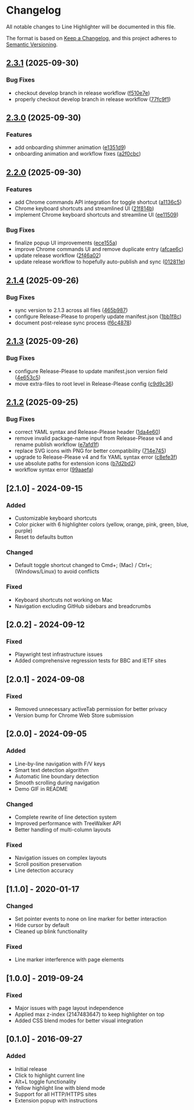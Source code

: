 # Changelog

All notable changes to Line Highlighter will be documented in this file.

The format is based on [Keep a Changelog](https://keepachangelog.com/en/1.0.0/),
and this project adheres to [Semantic Versioning](https://semver.org/spec/v2.0.0.html).

## [2.3.1](https://github.com/kylechadha/line-highlighter/compare/line-highlighter-v2.3.0...line-highlighter-v2.3.1) (2025-09-30)


### Bug Fixes

* checkout develop branch in release workflow ([f510e7e](https://github.com/kylechadha/line-highlighter/commit/f510e7e2e97dc9f695db0ae3f9d0fc0759a02664))
* properly checkout develop branch in release workflow ([77fc9f1](https://github.com/kylechadha/line-highlighter/commit/77fc9f1a008c28daf6d9a6f796479000551d39c2))

## [2.3.0](https://github.com/kylechadha/line-highlighter/compare/line-highlighter-v2.2.0...line-highlighter-v2.3.0) (2025-09-30)


### Features

* add onboarding shimmer animation ([e1351d9](https://github.com/kylechadha/line-highlighter/commit/e1351d975c94b391af46c0c53c54b3cf33c6aad9))
* onboarding animation and workflow fixes ([a2f0cbc](https://github.com/kylechadha/line-highlighter/commit/a2f0cbc93ccc89d413be6f94eb7c95d85a4dee72))

## [2.2.0](https://github.com/kylechadha/line-highlighter/compare/line-highlighter-v2.1.4...line-highlighter-v2.2.0) (2025-09-30)


### Features

* add Chrome commands API integration for toggle shortcut ([a1136c5](https://github.com/kylechadha/line-highlighter/commit/a1136c5051005dbc63a65c582c6f8c48c7041d45))
* Chrome keyboard shortcuts and streamlined UI ([21f814b](https://github.com/kylechadha/line-highlighter/commit/21f814bfc03667fb242a6d5a4a333b6e3704bcee))
* implement Chrome keyboard shortcuts and streamline UI ([ee11509](https://github.com/kylechadha/line-highlighter/commit/ee11509f4859d8adb37222447e78aee7fc7683b6))


### Bug Fixes

* finalize popup UI improvements ([ece155a](https://github.com/kylechadha/line-highlighter/commit/ece155aeb0b2011735e23fc263a104881011fc0f))
* improve Chrome commands UI and remove duplicate entry ([afcae6c](https://github.com/kylechadha/line-highlighter/commit/afcae6ce399cb78c98ac7fdcdcb10cae0a6d97c0))
* update release workflow ([2f46a02](https://github.com/kylechadha/line-highlighter/commit/2f46a02ec512dc384735ea95e5d2588f5488f346))
* update release workflow to hopefully auto-publish and sync ([012811e](https://github.com/kylechadha/line-highlighter/commit/012811ec64795fc0e78ebbe68e4e410533172286))

## [2.1.4](https://github.com/kylechadha/line-highlighter/compare/v2.1.3...v2.1.4) (2025-09-26)


### Bug Fixes

* sync version to 2.1.3 across all files ([465b987](https://github.com/kylechadha/line-highlighter/commit/465b987a45a45143493169a5f87ee2adb821e894))
* configure Release-Please to properly update manifest.json ([1bb1f8c](https://github.com/kylechadha/line-highlighter/commit/1bb1f8c51a3d3f7f29db023d2bd8a024110fb092))
* document post-release sync process ([f6c4878](https://github.com/kylechadha/line-highlighter/commit/f6c48789853474f088fbe2d387193ce7312652ed))

## [2.1.3](https://github.com/kylechadha/line-highlighter/compare/v2.1.2...v2.1.3) (2025-09-26)


### Bug Fixes

* configure Release-Please to update manifest.json version field ([4e653c5](https://github.com/kylechadha/line-highlighter/commit/4e653c57943bd4e3288353dea4c8d67997472dd7))
* move extra-files to root level in Release-Please config ([c9d9c36](https://github.com/kylechadha/line-highlighter/commit/c9d9c36ca18f054855fc75d43c800719baac4229))

## [2.1.2](https://github.com/kylechadha/line-highlighter/compare/v2.1.1...v2.1.2) (2025-09-25)


### Bug Fixes

* correct YAML syntax and Release-Please header ([1da4e60](https://github.com/kylechadha/line-highlighter/commit/1da4e603455514890968cefa2bc00a46fdd9429c))
* remove invalid package-name input from Release-Please v4 and rename publish workflow ([e7afd1f](https://github.com/kylechadha/line-highlighter/commit/e7afd1f53f308334ff3eb09bd81efb6b5c052979))
* replace SVG icons with PNG for better compatibility ([714e745](https://github.com/kylechadha/line-highlighter/commit/714e745a44f98318cab3911dc42277dce6a0c98f))
* upgrade to Release-Please v4 and fix YAML syntax error ([c8efe3f](https://github.com/kylechadha/line-highlighter/commit/c8efe3f07c5905f3c84d31fa8670b13bbcb61f3b))
* use absolute paths for extension icons ([b7d2bd2](https://github.com/kylechadha/line-highlighter/commit/b7d2bd24607a1338ce453da0671c54e0969676c7))
* workflow syntax error ([99aaefa](https://github.com/kylechadha/line-highlighter/commit/99aaefa78a2b3020049da14b5549b8e8fb3f7538))

## [2.1.0] - 2024-09-15

### Added
- Customizable keyboard shortcuts
- Color picker with 6 highlighter colors (yellow, orange, pink, green, blue, purple)
- Reset to defaults button

### Changed
- Default toggle shortcut changed to Cmd+; (Mac) / Ctrl+; (Windows/Linux) to avoid conflicts

### Fixed
- Keyboard shortcuts not working on Mac
- Navigation excluding GitHub sidebars and breadcrumbs

## [2.0.2] - 2024-09-12

### Fixed
- Playwright test infrastructure issues
- Added comprehensive regression tests for BBC and IETF sites

## [2.0.1] - 2024-09-08

### Fixed
- Removed unnecessary activeTab permission for better privacy
- Version bump for Chrome Web Store submission

## [2.0.0] - 2024-09-05

### Added
- Line-by-line navigation with F/V keys
- Smart text detection algorithm
- Automatic line boundary detection
- Smooth scrolling during navigation
- Demo GIF in README

### Changed
- Complete rewrite of line detection system
- Improved performance with TreeWalker API
- Better handling of multi-column layouts

### Fixed
- Navigation issues on complex layouts
- Scroll position preservation
- Line detection accuracy

## [1.1.0] - 2020-01-17

### Changed
- Set pointer events to none on line marker for better interaction
- Hide cursor by default
- Cleaned up blink functionality

### Fixed
- Line marker interference with page elements

## [1.0.0] - 2019-09-24

### Fixed
- Major issues with page layout independence
- Applied max z-index (2147483647) to keep highlighter on top
- Added CSS blend modes for better visual integration

## [0.1.0] - 2016-09-27

### Added
- Initial release
- Click to highlight current line
- Alt+L toggle functionality
- Yellow highlight line with blend mode
- Support for all HTTP/HTTPS sites
- Extension popup with instructions
